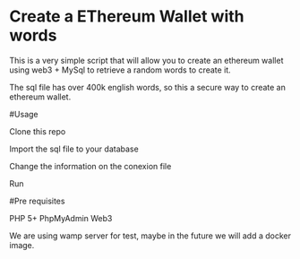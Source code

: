 # Create a EThereum Wallet with words

This is a very simple script that will allow you to create an ethereum wallet using web3 + MySql to retrieve a random words to create it. 

The sql file has over 400k english words, so this a secure way to create an ethereum wallet. 

#Usage

Clone this repo

Import the sql file to your database

Change the information on the conexion file

Run

#Pre requisites

PHP 5+
PhpMyAdmin
Web3

We are using wamp server for test, maybe in the future we will add a docker image.

